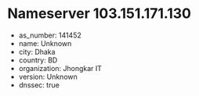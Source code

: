 # Nameserver 103.151.171.130

* as_number: 141452
* name: Unknown
* city: Dhaka
* country: BD
* organization: Jhongkar IT
* version: Unknown
* dnssec: true
